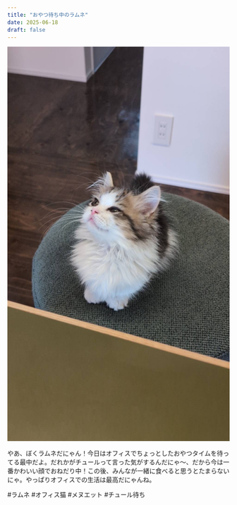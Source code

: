 ```yaml
---
title: "おやつ待ち中のラムネ"
date: 2025-06-18
draft: false
---
```


![今日のぼく](/images/cat-2025-07-30T12-18-14.jpg)

やあ、ぼくラムネだにゃん！今日はオフィスでちょっとしたおやつタイムを待ってる最中だよ。だれかがチュールって言った気がするんだにゃ〜、だから今は一番かわいい顔でおねだり中！この後、みんなが一緒に食べると思うとたまらないにゃ。やっぱりオフィスでの生活は最高だにゃんね。

#ラムネ #オフィス猫 #メヌエット #チュール待ち